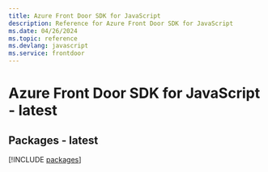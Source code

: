 ```yaml
---
title: Azure Front Door SDK for JavaScript
description: Reference for Azure Front Door SDK for JavaScript
ms.date: 04/26/2024
ms.topic: reference
ms.devlang: javascript
ms.service: frontdoor
---
```

# Azure Front Door SDK for JavaScript - latest
## Packages - latest
[!INCLUDE [packages](front-door-index.md)]